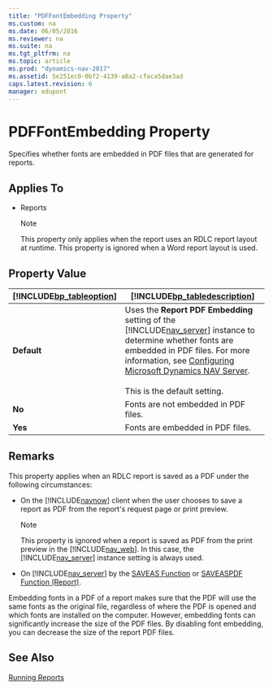 ```yaml
---
title: "PDFFontEmbedding Property"
ms.custom: na
ms.date: 06/05/2016
ms.reviewer: na
ms.suite: na
ms.tgt_pltfrm: na
ms.topic: article
ms.prod: "dynamics-nav-2017"
ms.assetid: 5e251ec0-0bf2-4139-a8a2-cfaca5dae3ad
caps.latest.revision: 6
manager: edupont
---
```

# PDFFontEmbedding Property
Specifies whether fonts are embedded in PDF files that are generated for reports.  
  
## Applies To  
  
-   Reports  
  
    > [!NOTE]  
    >  This property only applies when the report uses an RDLC report layout at runtime. This property is ignored when a Word report layout is used.  
  
## Property Value  
  
|[!INCLUDE[bp_tableoption](includes/bp_tableoption_md.md)]|[!INCLUDE[bp_tabledescription](includes/bp_tabledescription_md.md)]|  
|----------------------------------|---------------------------------------|  
|**Default**|Uses the **Report PDF Embedding** setting of the [!INCLUDE[nav_server](includes/nav_server_md.md)] instance to determine whether fonts are embedded in PDF files. For more information, see [Configuring Microsoft Dynamics NAV Server](Configuring-Microsoft-Dynamics-NAV-Server.md).<br /><br /> This is the default setting.|  
|**No**|Fonts are not embedded in PDF files.|  
|**Yes**|Fonts are embedded in PDF files.|  
  
## Remarks  
 This property applies when an RDLC report is saved as a PDF under the following circumstances:  
  
-   On the [!INCLUDE[navnow](includes/navnow_md.md)] client when the user chooses to save a report as PDF from the report's request page or print preview.  
  
    > [!NOTE]  
    >  This property is ignored when a report is saved as PDF from the print preview in the [!INCLUDE[nav_web](includes/nav_web_md.md)]. In this case, the [!INCLUDE[nav_server](includes/nav_server_md.md)] instance setting is always used.  
  
-   On [!INCLUDE[nav_server](includes/nav_server_md.md)] by the [SAVEAS Function](SAVEAS-Function.md) or [SAVEASPDF Function \(Report\)](SAVEASPDF-Function--Report-.md).  
  
 Embedding fonts in a PDF of a report makes sure that the PDF will use the same fonts as the original file, regardless of where the PDF is opened and which fonts are installed on the computer. However, embedding fonts can significantly increase the size of the PDF files. By disabling font embedding, you can decrease the size of the report PDF files.  
  
## See Also  
 [Running Reports](Running-Reports.md)